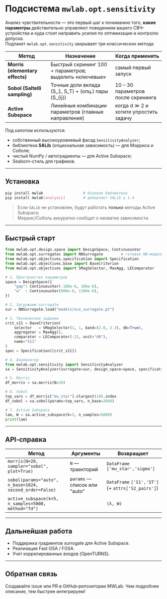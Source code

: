 # Подсистема `mwlab.opt.sensitivity`

Анализ чувствительности — это первый шаг к пониманию того, **какие параметры** действительно управляют поведением вашего СВЧ-устройства и куда стоит направить усилия по оптимизации и контролю допуска.  
Подпакет `mwlab.opt.sensitivity` закрывает три классических метода:

| Метод | Назначение | Когда применять |
|-------|-----------|-----------------|
| **Morris (elementary effects)** | Быстрый скрининг 100 + параметров; выделить «ключевые» | самый первый запуск |
| **Sobol (Saltelli sampling)** | Точные доли вклада \(S_1, S_T\) + (опц.) пары \(S_{ij}\) | 10 – 30 параметров после скрининга |
| **Active Subspace** | Линейные комбинации параметров (главные направления) | когда d ≫ 2 и хотите упростить задачу |

Под капотом используются:

* собственный высокоуровневый фасад `SensitivityAnalyzer`;
* библиотека **SALib** (опциональная зависимость) — для Морриса и Соболя;
* чистый NumPy / автоградиенты — для Active Subspace;
* Seaborn-стиль для графиков.

---

## Установка

```bash
pip install mwlab                  # базовая библиотека
pip install mwlab[analysis]        # добавляет SALib ≥ 1.4
```

> Если `SALib` не установлен, будут работать **только** методы Active Subspace;  
>   Моррис/Соболь аккуратно сообщат о нехватке зависимости.

---

## Быстрый старт

```python
from mwlab.opt.design.space import DesignSpace, ContinuousVar
from mwlab.opt.surrogates import NNSurrogate        # готовая NN‑модель
from mwlab.opt.objectives.specification import Specification
from mwlab.opt.objectives.base import BaseCriterion
from mwlab.opt.objectives import SMagSelector, MaxAgg, LEComparator

# 1. Пространство параметров
space = DesignSpace({
    "gap": ContinuousVar(-100e-6, 100e-6),
    "w"  : ContinuousVar(900e-6, 1100e-6),
})

# 2. Загружаем surrogate
sur = NNSurrogate.load("models/vco_surrogate.pt")

# 3. Техническое задание
crit_s11 = BaseCriterion(
    selector   = SMagSelector(1, 1, band=(2.0, 2.3), db=True),
    aggregator = MaxAgg(),
    comparator = LEComparator(-22, unit="dB"),
    name="S11"
)
spec = Specification([crit_s11])

# 4. Анализатор
from mwlab.opt.sensitivity import SensitivityAnalyzer
sa = SensitivityAnalyzer(surrogate=sur, design_space=space, specification=spec)

# 5. Morris
df_morris = sa.morris(N=20)

# 6. Sobol
top_vars = df_morris["mu_star"].nlargest(10).index
df_sobol = sa.sobol(params=top_vars, n_base=2048)

# 7. Active Subspace
lam, W = sa.active_subspace(k=3, n_samples=5000)
print(lam)
```

---

## API‑справка

| Метод | Аргументы | Возвращает |
|-------|-----------|------------|
| `morris(N=20, sampler="sobol", plot=True)` | `N` — траекторий | `DataFrame` `['mu_star','sigma']` |
| `sobol(params="auto", n_base=1024, second_order=False)` | `params` — список или "auto" | `DataFrame` `['S1','ST']` (+ `attrs['S2_pairs']`) |
| `active_subspace(k=5, n_samples=5000, method="fd")` | | `(λ, W)` |

---

## Дальнейшая работа

* Поддержка градиентов surrogate для Active Subspace.  
* Реализация Fast GSA / FGSA.  
* Учет коррелированных входов (OpenTURNS).

---

## Обратная связь

Создавайте issue или PR в GitHub‑репозитории MWLab. Чем подробнее описание, тем быстрее интегрируем!
